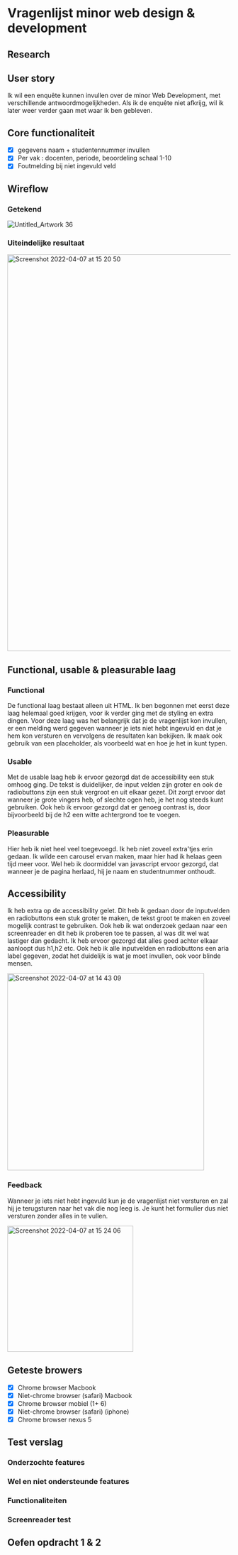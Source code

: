 # Vragenlijst minor web design & development

## Research
## User story
Ik wil een enquête kunnen invullen over de minor Web Development, met verschillende antwoordmogelijkheden. Als ik de enquête niet afkrijg, wil ik later weer verder gaan met waar ik ben gebleven.

## Core functionaliteit
- [x] gegevens naam + studentennummer invullen
- [x] Per vak : docenten, periode, beoordeling schaal 1-10
- [x] Foutmelding bij niet ingevuld veld

## Wireflow
### Getekend
![Untitled_Artwork 36](https://user-images.githubusercontent.com/70900763/162199243-b909ab02-3a60-470f-80d0-70cf68134558.png)

### Uiteindelijke resultaat
<img width="894" alt="Screenshot 2022-04-07 at 15 20 50" src="https://user-images.githubusercontent.com/70900763/162208439-8b340768-716f-4420-9353-a2b8ba427c7a.png">


## Functional, usable & pleasurable laag

### Functional
De functional laag bestaat alleen uit HTML. Ik ben begonnen met eerst deze laag helemaal goed krijgen, voor ik verder ging met de styling en extra dingen. Voor deze laag was het belangrijk dat je de vragenlijst kon invullen, er een melding werd gegeven wanneer je iets niet hebt ingevuld en dat je hem kon versturen en vervolgens de resultaten kan bekijken. Ik maak ook gebruik van een placeholder, als voorbeeld wat en hoe je het in kunt typen.

### Usable 
Met de usable laag heb ik ervoor gezorgd dat de accessibility een stuk omhoog ging. De tekst is duidelijker, de input velden zijn groter en ook de radiobuttons zijn een stuk vergroot en uit elkaar gezet. Dit zorgt ervoor dat wanneer je grote vingers heb, of slechte ogen heb, je het nog steeds kunt gebruiken. Ook heb ik ervoor gezorgd dat er genoeg contrast is, door bijvoorbeeld bij de h2 een witte achtergrond toe te voegen. 

### Pleasurable
Hier heb ik niet heel veel toegevoegd. Ik heb niet zoveel extra'tjes erin gedaan. Ik wilde een carousel ervan maken, maar hier had ik helaas geen tijd meer voor. Wel heb ik doormiddel van javascript ervoor gezorgd, dat wanneer je de pagina herlaad, hij je naam en studentnummer onthoudt.

## Accessibility
Ik heb extra op de accessibility gelet. Dit heb ik gedaan door de inputvelden en radiobuttons een stuk groter te maken, de tekst groot te maken en zoveel mogelijk contrast te gebruiken. Ook heb ik wat onderzoek gedaan naar een screenreader en dit heb ik proberen toe te passen, al was dit wel wat lastiger dan gedacht. Ik heb ervoor gezorgd dat alles goed achter elkaar aanloopt dus h1,h2 etc. Ook heb ik alle inputvelden en radiobuttons een aria label gegeven, zodat het duidelijk is wat je moet invullen, ook voor blinde mensen. 

<img width="444" alt="Screenshot 2022-04-07 at 14 43 09" src="https://user-images.githubusercontent.com/70900763/162201279-50104296-ad0d-4d93-ae11-54d312421d7a.png">

### Feedback
Wanneer je iets niet hebt ingevuld kun je de vragenlijst niet versturen en zal hij je terugsturen naar het vak die nog leeg is. Je kunt het formulier dus niet versturen zonder alles in te vullen.

<img width="284" alt="Screenshot 2022-04-07 at 15 24 06" src="https://user-images.githubusercontent.com/70900763/162209109-9783c01f-f126-4e53-9ed1-fb622dd6c16d.png">


## Geteste browers
- [x] Chrome browser Macbook
- [x] Niet-chrome browser (safari) Macbook
- [x] Chrome browser mobiel (1+ 6)
- [x] Niet-chrome browser (safari) (iphone) 
- [x] Chrome browser nexus 5

## Test verslag
### Onderzochte features
### Wel en niet ondersteunde features
### Functionaliteiten
### Screenreader test
## Oefen opdracht 1 & 2 



